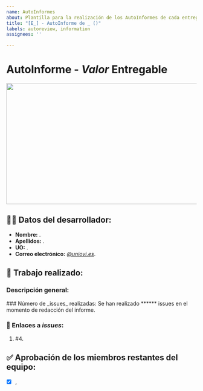 ```yaml
---
name: AutoInformes
about: Plantilla para la realización de los AutoInformes de cada entrega.
title: "[E_] - AutoInforme de _ ()"
labels: autoreview, information
assignees: ''

---
```


# AutoInforme - _Valor_ Entregable

<p align="center">
<img src="https://user-images.githubusercontent.com/91057639/218811134-2eec75dc-a6d5-42f7-b1d6-fae6bd5ac158.png" width="640" height="320">
</p>

## 👨‍🎓 Datos del desarrollador:
<ul>
      <li><strong>Nombre:</strong> <em></em>.</li>
      <li><strong>Apellidos:</strong> <em></em>.</li>
      <li><strong>UO:</strong> <em></em>.</li>
      <li><strong>Correo electrónico:</strong> <a href="mailto:@uniovi.es"><em>@uniovi.es</em></a>.</li>
</ul>

## 📓 Trabajo realizado:
### Descripción general:
<p align="justify">

</p>
### Número de _issues_ realizadas:
Se han realizado ****** issues en el momento de redacción del informe.

### 🔗 Enlaces a _issues_:
<ol type="1">
       <li>#4.</li> 
       
</ol>

## ✅ Aprobación de los miembros restantes del equipo:
- [x] , [](mailto:@uniovi.es)

